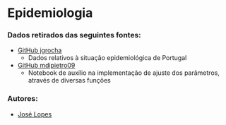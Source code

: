 # Epidemiologia








### Dados retirados das seguintes fontes:

- [GitHub jgrocha](https://github.com/jgrocha/covid-pt)
  - Dados relativos à situação epidemiológica de Portugal
- [GitHub mdipietro09](https://github.com/mdipietro09/DataScience_ArtificialIntelligence_Utils/blob/master/time_series/example_parametric_fit.ipynb)
  - Notebook de auxílio na implementação de ajuste dos parâmetros, através de diversas funções


### Autores:

- [José Lopes](https://github.com/a82207)
